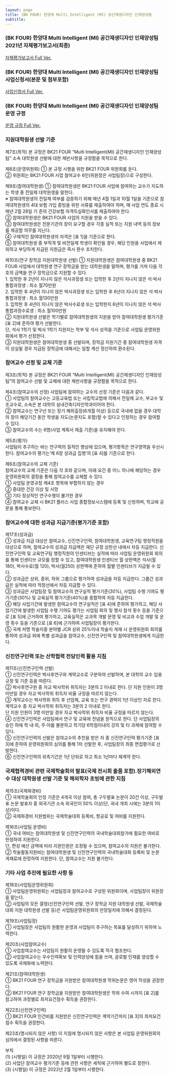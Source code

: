 ```yaml
---
layout: page
title: (BK FOUR) 한양대 Multi Intelligent (MI) 공간재생디자인 인재양성팀
subtitle:
---
```


### (BK FOUR) 한양대 Multi Intelligent (MI) 공간재생디자인 인재양성팀 2021년 자체평가보고서(최종)
<a href="https://book.hanyang.ac.kr/Viewer/01LUIWZSN7R2" target="_blank"> 자체평가보고서 Full Ver. </a>


### (BK FOUR) 한양대 Multi Intelligent (MI) 공간재생디자인 인재양성팀 사업신청서(본문 및 첨부포함)
<a href="http://book.hanyang.ac.kr/Viewer/A6WYZBGJUUTS" target="_blank"> 사업신청서 Full Ver. </a>


### (BK FOUR) 한양대 Multi Intelligent (MI) 공간재생디자인 인재양성팀 운영 규정
<a href="http://book.hanyang.ac.kr/Viewer/Y15Z20HSBNA5" target="_blank"> 운영 규정 Full Ver. </a>


### 지원대학원생 선발 기준

제7조(목적)
본 규정은 BK21 FOUR “Multi Intelligent(MI) 공간재생디자인 인재양성팀” 소속 대학원생 선발에 대한 제반사항을 규정함을 목적으로 한다.<br>

제8조(운영위원회)
  ① 본 규정 시행을 위한 BK21 FOUR 위원회를 둔다.<br>
  ② 위원회는 BK21 FOUR 사업 참여교수 6인(위원장은 사업팀장)으로 구성한다.<br>

제9조(참여대학원생)
  ① 참여대학원생은 BK21 FOUR 사업에 참여하는 교수가 지도하는 학생 중 전일제 대학원생을 말한다.<br>
  ※ 참여대학원생의 전일제 여부를 검증하기 위해 매년 4월 1일과 10월 1일을 기준으로 참여대학원생의 4대 보험 가입 증빙을 위한 서류를 제출하여야 하며, 매 사업 연도 종료 시 매년 2월 28일 기
     준의 건강보험 자격득실확인서를 제출하여야 한다.<br>
  ② 참여대학원생은 BK21 FOUR 사업의 지원을 받을 수 있다.<br>
  ③ 참여대학원생은 전문기관의 장이 요구할 경우 각종 실적 또는 지원 내역 등의 정보를 제공할 의무를 지닌다.<br>
  ④ 구체적인 참여대학원생의 자격은 [표 1]을 기준으로 한다.<br>
  ⑤ 참여대학원생 중 부적격 및 비전일제 학생이 확인될 경우, 해당 인원을 사업에서 제외하고 부당하게 지급된 지원금은 즉시 환수 조치한다.<br>

제10조(연구 장학금 지원대학원생 선발)
  ① 지원대학원생은 참여대학원생 중 BK21 FOUR 사업에서 대학원생 연구 장학금을 받는 대학원생을 말하며, 평가를 거쳐 다음 각 호의 금액을 연구 장학금으로 지원할 수 있다.<br>
    1. 입학한 후 2년이 지나지 않은 석사과정생 또는 입학한 후 2년이 지나지 않은 석⋅박사통합과정생 : 최소 월70만원<br>
    2. 입학한 후 4년이 지나지 않은 박사과정생 또는 입학한 후 6년이 지나지 않은 석⋅박사통합과정생 : 최소 월130만원<br>
    3. 입학한 후 4년이 지나지 않은 박사수료생 또는 입학한지 6년이 지나지 않은 석⋅박사통합과정수료생 : 최소 월100만원<br>
  ② 지원대학원생 선발은 학기별로 참여대학원생의 지원을 받아 참여대학원생 평가기준 [표 2]에 준하여 평가 선발한다.<br> 
    단, 석사 1학기 및 박사 1학기 지원자는 학부 및 석사 성적을 기준으로 사업팀 운영위원회에서 평가 선정한다.<br>
  ③ 지원대학원생은 참여대학원생 중 선발되며, 장학금 지원기간 중 참여대학원생 자격이 상실될 경우 지급된 장학금에 대해서는 일할 계산 정산하여 환수된다.<br>


### 참여교수 선정 및 교체 기준 

제3조(목적)
본 규정은 BK21 FOUR “Multi Intelligent(MI) 공간재생디자인 인재양성팀”의 참여교수 선발 및 교체에 대한 제반사항을 규정함을 목적으로 한다.<br>

제4조(참여교수의 선정) 사업팀에 참여하는 교수의 선정 기준은 다음과 같다.<br>
  ① 사업팀의 참여교수는 고등교육법 또는 사립학교법에 의해서 전일제 교수, 부교수 및 조교수로, 소속은 본 대학의 실내건축디자인학과이어야 한다.<br>
  ② 참여교수는 연구년 또는 장기 해외출장(6개월 이상) 등으로 국내에 없을 경우 대학의 장이 해당기간 동안 학생을 지도(논문지도 포함)할 수 있다고 인정하는 경우 참여할 수 있다.<br>
  ③ 참여교수의 수는 6명(사업 계획서 제출 기준)을 유지해야 한다.<br>

제5조(평가)<br> 
사업팀이 추구하는 바는 연구력의 질적인 향상에 있으며, 평가항목은 연구영역을 우선시한다. 참여교수의 평가는‘제 6장 성과급 집행’의 [표 4]를 기준으로 한다.<br>

제6조(참여교수의 교체 기준)<br> 
참여교수의 교체 기준은 다음 각 호와 같으며, 아래 요건 중 어느 하나에 해당하는 경우 운영위원회의 결정을 통해 참여교수를 교체할 수 있다.<br>
  ① 사업팀 운영규정 제4조 항목에 부합하지 않는 경우<br>
  ② 중대한 건강 이상 및 사망<br>
  ③ 기타 정상적인 연구수행이 불가한 경우<br>
  ④ 참여교수 교체 시 BK21 플러스 사업 종합정보시스템에 등록 및 신청하며, 학교에 공문을 통해 통보한다.<br>
     

### 참여교수에 대한 성과급 지급기준(평가기준 포함)

제17조(성과급)<br>
  ① 성과급 지급 대상은 참여교수, 신진연구인력, 참여대학원생, 교육연구팀 행정직원을 대상으로 하며, 참여교수의 성과급 지급액은 재단 규정 상한선 내에서 차등 지급한다.
    신진연구인력 및 교육연구팀 행정직원의 인센티브는 실적에 따라 사업팀 운영위원회 회의를 통해 인센티브 규모를 정할 수 있고, 참여대학원생 인센티브 월 상한액은 석사(월180), 박사수료(월
    120), 박사(월250) 상한액에 준하여 월별 인센티브가 지급될 수 있다.<br>
  ② 성과급은 상위, 중위, 하위 그룹으로 평가하여 성과급을 차등 지급한다. 그룹간 성과급은 실적에 따라 적정선에서 차등 지급할 수 있다.<br>
  ③ 성과급은 사업팀장 및 참여교수의 연구실적 평가기준(30%), 사업팀 수행 기여도 평가기준(30%) 및 교육실적 평가기준(40%)을 종합하여 차등 지급한다.<br>
  ④ 해당 사업기간에 발생한 참여교수의 연구실적은 [표 4]에 준하여 평가하고, 해당 사업기간에 발생한 사업팀 수행 기여도 평가는 사업팀 회의 및 행사 참석 횟수 등을 기준으로 
    [표 5]에 근거하여 평가하고, 교육실적은 교과목 개발 문영 및 비교과 수업 개발 및 운영 횟수 등을 기준으로 [표 6]에 근거하여 사업팀장이 평가한다.<br>
  ⑤ 국제 저명 학술지중 분야별 JCR 상위 25%이내 학술지 게재 시 운영위원회 회의를 통하여 성과급 외에 특별 성과급을 참여교수, 신진연구인력 및 참여대학원생에게 지급한다.<br>


### 신진연구인력 또는 산학협력 전담인력 활용 지침

제11조(신진연구인력 선발)<br>
  ① 신진연구인력은 박사후연구와 계약교수로 구분하여 선발하며, 본 대학의 교수 임용 규정 및 기준 등을 따른다.<br> 
  ② 박사후연구원 중 자교 박사학위 취득자는 3분의 2 이내로 한다. 단 지원 인원이 3명 미만일 경우 자교 박사학위 취득자 비율 규정을 따르지 않는다.<br>
  ③ 계약교수는 박사학위 취득 후 산업체, 교육 또는 연구 경력이 1년 이상인 자로 한다. 계약교수 중 자교 박사학위 취득자는 3분의 2 이내로 한다.<br> 
    단 지원 인원이 3명 미만일 경우 자교 박사학위 취득자 비율 규정을 따르지 않는다.<br>
  ④ 신진연구인력은 사업팀에서 연구 및 교육에 전념을 원칙으로 한다. 단 사업팀장의 승인 하에 학 내·외, 주·야를 불문하고 학기당 6학점이내의 강의 및 타 과제에 참여할 수 있다.<br>
  ⑤ 신진연구인력의 선발은 참여교수의 추천을 받은 자 중 신진연구인력 평가기준 [표 3]에 준하여 운영위원회의 심의를 통해 1차 선발한 후, 사업팀장의 최종 면접평가로 선발한다.<br>
  ⑥ 신진연구인력의 위촉기간은 1년 단위로 하고 최소 1년마다 재계약 한다.<br>
  

### 국제협력경비 관련 국제학술회의 발표(국제 전시회 출품 포함)․장기해외연수 대상 대학원생 선발 기준 및 해외학자 초빙에 관한 지침

제15조(국제화경비)<br>
  ① 국제학술회의 인정 기준은 4개국 이상 참여, 총 구두발표 논문이 20건 이상, 구두발표 논문 발표자 중 외국기관 소속 외국인이 50% 이상(단, 국내 개최 시에는 3분의 1이상)이다.<br>
  ② 국제화경비 지원범위는 국제학술대회 등록비, 항공료 및 여비를 지원한다.<br>

제16조(사업팀 운영비)<br>
  ① 국내 여비는 참여대학원생 및 신진연구인력의 국내학술대회참가에 필요한 여비로 한정하여 지원한다.<br> 
    단, 편성 예산 금액에 따라 지원인원은 조정될 수 있으며, 참여교수의 지원은 불가한다.<br>
  ② 학술활동지원비는 참여대학원생 및 신진연구인력의 국내학술대회 등록비 및 논문 게재료에 한정하여 지원한다. 단, 참여교수는 지원 불가한다.<br>
    

### 기타 사업 추진에 필요한 사항 등

제18조(사업팀운영위원회)<br> 
  ① 사업팀운영위원회는 사업팀장과 참여교수로 구성된 위원회이며, 사업팀장이 위원장을 맡는다.<br>
  ② 사업팀의 모든 결정(신진연구인력 선발, 연구 장학금 지원 대학원생 선발, 국제학술대회 지원 대학원생 선발 등)은 사업팀운영위원회의 만장일치에 의해서 결정된다.<br>
  
제19조(사업팀장)<br> 
  ① 사업팀장은 사업팀의 원활한 운영과 사업팀이 추구하는 목표를 달성하기 위하여 노력한다.<br>
  
제20조(사업참여교수)<br> 
  ① 사업참여교수는 사업팀이 원활히 운영될 수 있도록 적극 협조한다.<br>
  ② 사업참여교수는 우수인력확보 및 인력양성에 힘을 쓰며, 글로벌 인재를 양성할 수 있도록 국제화에 노력한다.<br>
  
제21조(참여대학원생)<br>
  ① BK21 FOUR 연구 장학금을 지원받은 참여대학원생 학위논문은 영어 작성을 권장한다.<br>
  ② BK21 FOUR 연구 장학금을 지원받은 참여대학원생은 학위 수여 시까지 [표 2]를 참고하여 과정별로 최저요건점수 획득을 권장한다.<br>
  
제22조(신진연구인력) <br>
  ① BK21 FOUR 인건비를 지원받은 신진연구인력은 계약기간까지 [표 3]의 최저요건점수 획득을 권장한다.<br>
  
제23조(명시되지 않은 사항) 이 지침에 명시되지 않은 사항은 본 사업팀 운영위원회의 심의에서 결정된 사항을 따른다.<br>


부칙<br> 
(1) (시행일) 이 규정은 2020년 9월 1일부터 시행한다.<br>
(2) 사업단 참여교수 평가기준 등에 관한 사항은 세칙에 근거하여 별도로 정한다.<br> 
(3) (시행일) 이 규정은 2022년 2월 1일부터 시행한다.<br>


